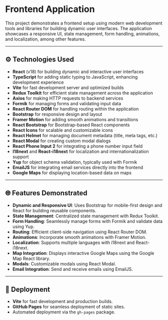 # Frontend Application

This project demonstrates a frontend setup using modern web development tools and libraries for building dynamic user interfaces. The application showcases a responsive UI, state management, form handling, animations, and localization, among other features.

---

## ⚙️ Technologies Used

- **React** (v18) for building dynamic and interactive user interfaces
- **TypeScript** for adding static typing to JavaScript, enhancing development experience
- **Vite** for fast development server and optimized builds
- **Redux Toolkit** for efficient state management across the application
- **Axios** for making HTTP requests to backend services
- **Formik** for managing forms and validating input data
- **React Router DOM** for handling routing within the application
- **Bootstrap** for responsive design and layout
- **Framer Motion** for adding smooth animations and transitions
- **React Bootstrap** for Bootstrap-based React components
- **React Icons** for scalable and customizable icons
- **React Helmet** for managing document metadata (title, meta tags, etc.)
- **React Modal** for creating custom modal dialogs
- **React Phone Input 2** for integrating a phone number input field
- **I18next** and **React-i18next** for localization and internationalization support
- **Yup** for object schema validation, typically used with Formik
- **EmailJS** for integrating email services directly into the frontend
- **Google Maps** for displaying location-based data on maps

---

## 🌐 Features Demonstrated

- **Dynamic and Responsive UI**: Uses Bootstrap for mobile-first design and React for building reusable components.
- **State Management**: Centralized state management with Redux Toolkit.
- **Form Handling**: Seamlessly manage forms with Formik and validate data using Yup.
- **Routing**: Efficient client-side navigation using React Router DOM.
- **Animations**: Incorporate smooth animations with Framer Motion.
- **Localization**: Supports multiple languages with i18next and React-i18next.
- **Map Integration**: Displays interactive Google Maps using the Google Map React library.
- **Modals**: Customizable modals using React Modal.
- **Email Integration**: Send and receive emails using EmailJS.

---

## 🚀 Deployment

- **Vite** for fast development and production builds.
- **GitHub Pages** for seamless deployment of static sites.
- Automated deployment via the `gh-pages` package.
